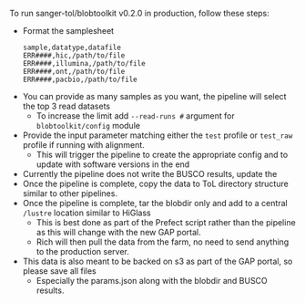 To run sanger-tol/blobtoolkit v0.2.0 in production, follow these steps:
- Format the samplesheet
  ```
  sample,datatype,datafile
  ERR####,hic,/path/to/file
  ERR####,illumina,/path/to/file
  ERR####,ont,/path/to/file
  ERR####,pacbio,/path/to/file
  ```
- You can provide as many samples as you want, the pipeline will select the top 3 read datasets
  - To increase the limit add `--read-runs #` argument for `blobtoolkit/config` module
- Provide the input parameter matching either the `test` profile or `test_raw` profile if running with alignment.
  - This will trigger the pipeline to create the appropriate config and to update with software versions in the end
- Currently the pipeline does not write the BUSCO results, update the 
- Once the pipeline is complete, copy the data to ToL directory structure similar to other pipelines.
- Once the pipeline is complete, tar the blobdir only and add to a central `/lustre` location similar to HiGlass
  - This is best done as part of the Prefect script rather than the pipeline as this will change with the new GAP portal.
  - Rich will then pull the data from the farm, no need to send anything to the production server.
- This data is also meant to be backed on s3 as part of the GAP portal, so please save all files
  - Especially the params.json along with the blobdir and BUSCO results.
